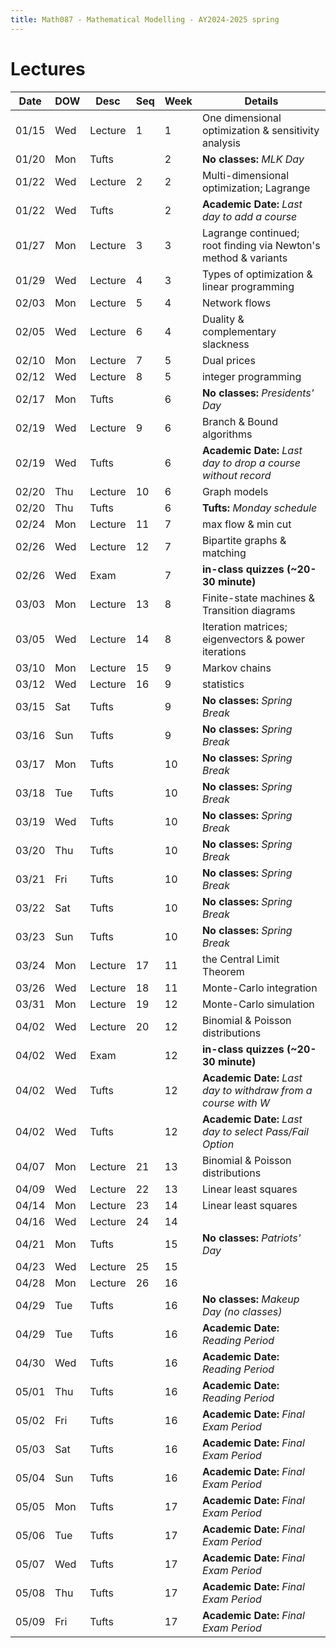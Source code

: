 ```yaml
---
title: Math087 - Mathematical Modelling - AY2024-2025 spring
---
```


# **Lectures**
  

  | Date  | DOW | Desc    | Seq | Week | Details                                                         |
  |-------|-----|---------|-----|------|-----------------------------------------------------------------|
  | 01/15 | Wed | Lecture | 1   | 1    | One dimensional optimization & sensitivity analysis             |
  | 01/20 | Mon | Tufts   |     | 2    | **No classes:** *MLK Day*                                       |
  | 01/22 | Wed | Lecture | 2   | 2    | Multi-dimensional optimization; Lagrange                        |
  | 01/22 | Wed | Tufts   |     | 2    | **Academic Date:** *Last day to add a course*                   |
  | 01/27 | Mon | Lecture | 3   | 3    | Lagrange continued; root finding via Newton's method & variants |
  | 01/29 | Wed | Lecture | 4   | 3    | Types of optimization & linear programming                      |
  | 02/03 | Mon | Lecture | 5   | 4    | Network flows                                                   |
  | 02/05 | Wed | Lecture | 6   | 4    | Duality & complementary slackness                               |
  | 02/10 | Mon | Lecture | 7   | 5    | Dual prices                                                     |
  | 02/12 | Wed | Lecture | 8   | 5    | integer programming                                             |
  | 02/17 | Mon | Tufts   |     | 6    | **No classes:** *Presidents' Day*                               |
  | 02/19 | Wed | Lecture | 9   | 6    | Branch & Bound algorithms                                       |
  | 02/19 | Wed | Tufts   |     | 6    | **Academic Date:** *Last day to drop a course without record*   |
  | 02/20 | Thu | Lecture | 10  | 6    | Graph models                                                    |
  | 02/20 | Thu | Tufts   |     | 6    | **Tufts:** *Monday schedule*                                    |
  | 02/24 | Mon | Lecture | 11  | 7    | max flow & min cut                                              |
  | 02/26 | Wed | Lecture | 12  | 7    | Bipartite graphs & matching                                     |
  | 02/26 | Wed | Exam    |     | 7    | **in-class quizzes (~20-30 minute)**                            |
  | 03/03 | Mon | Lecture | 13  | 8    | Finite-state machines & Transition diagrams                     |
  | 03/05 | Wed | Lecture | 14  | 8    | Iteration matrices; eigenvectors & power iterations             |
  | 03/10 | Mon | Lecture | 15  | 9    | Markov chains                                                   |
  | 03/12 | Wed | Lecture | 16  | 9    | statistics                                                      |
  | 03/15 | Sat | Tufts   |     | 9    | **No classes:** *Spring Break*                                  |
  | 03/16 | Sun | Tufts   |     | 9    | **No classes:** *Spring Break*                                  |
  | 03/17 | Mon | Tufts   |     | 10   | **No classes:** *Spring Break*                                  |
  | 03/18 | Tue | Tufts   |     | 10   | **No classes:** *Spring Break*                                  |
  | 03/19 | Wed | Tufts   |     | 10   | **No classes:** *Spring Break*                                  |
  | 03/20 | Thu | Tufts   |     | 10   | **No classes:** *Spring Break*                                  |
  | 03/21 | Fri | Tufts   |     | 10   | **No classes:** *Spring Break*                                  |
  | 03/22 | Sat | Tufts   |     | 10   | **No classes:** *Spring Break*                                  |
  | 03/23 | Sun | Tufts   |     | 10   | **No classes:** *Spring Break*                                  |
  | 03/24 | Mon | Lecture | 17  | 11   | the Central Limit Theorem                                       |
  | 03/26 | Wed | Lecture | 18  | 11   | Monte-Carlo integration                                         |
  | 03/31 | Mon | Lecture | 19  | 12   | Monte-Carlo simulation                                          |
  | 04/02 | Wed | Lecture | 20  | 12   | Binomial & Poisson distributions                                |
  | 04/02 | Wed | Exam    |     | 12   | **in-class quizzes (~20-30 minute)**                            |
  | 04/02 | Wed | Tufts   |     | 12   | **Academic Date:** *Last day to withdraw from a course with W*  |
  | 04/02 | Wed | Tufts   |     | 12   | **Academic Date:** *Last day to select Pass/Fail Option*        |
  | 04/07 | Mon | Lecture | 21  | 13   | Binomial & Poisson distributions                                |
  | 04/09 | Wed | Lecture | 22  | 13   | Linear least squares                                            |
  | 04/14 | Mon | Lecture | 23  | 14   | Linear least squares                                            |
  | 04/16 | Wed | Lecture | 24  | 14   |                                                                 |
  | 04/21 | Mon | Tufts   |     | 15   | **No classes:** *Patriots' Day*                                 |
  | 04/23 | Wed | Lecture | 25  | 15   |                                                                 |
  | 04/28 | Mon | Lecture | 26  | 16   |                                                                 |
  | 04/29 | Tue | Tufts   |     | 16   | **No classes:** *Makeup Day (no classes)*                       |
  | 04/29 | Tue | Tufts   |     | 16   | **Academic Date:** *Reading Period*                             |
  | 04/30 | Wed | Tufts   |     | 16   | **Academic Date:** *Reading Period*                             |
  | 05/01 | Thu | Tufts   |     | 16   | **Academic Date:** *Reading Period*                             |
  | 05/02 | Fri | Tufts   |     | 16   | **Academic Date:** *Final Exam Period*                          |
  | 05/03 | Sat | Tufts   |     | 16   | **Academic Date:** *Final Exam Period*                          |
  | 05/04 | Sun | Tufts   |     | 16   | **Academic Date:** *Final Exam Period*                          |
  | 05/05 | Mon | Tufts   |     | 17   | **Academic Date:** *Final Exam Period*                          |
  | 05/06 | Tue | Tufts   |     | 17   | **Academic Date:** *Final Exam Period*                          |
  | 05/07 | Wed | Tufts   |     | 17   | **Academic Date:** *Final Exam Period*                          |
  | 05/08 | Thu | Tufts   |     | 17   | **Academic Date:** *Final Exam Period*                          |
  | 05/09 | Fri | Tufts   |     | 17   | **Academic Date:** *Final Exam Period*                          |

